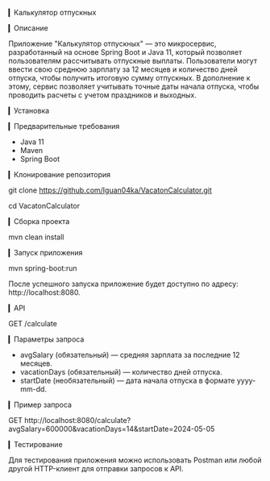 ▎Калькулятор отпускных

▎Описание

Приложение "Калькулятор отпускных" — это микросервис, разработанный на основе Spring Boot и Java 11, который позволяет пользователям рассчитывать отпускные выплаты. Пользователи могут ввести свою среднюю зарплату за 12 месяцев и количество дней отпуска, чтобы получить итоговую сумму отпускных. В дополнение к этому, сервис позволяет учитывать точные даты начала отпуска, чтобы проводить расчеты с учетом праздников и выходных.

▎Установка

▎Предварительные требования

- Java 11
- Maven
- Spring Boot

▎Клонирование репозитория

git clone https://github.com/Iguan04ka/VacatonCalculator.git

cd VacatonCalculator

▎Сборка проекта

mvn clean install

▎Запуск приложения

mvn spring-boot:run

После успешного запуска приложение будет доступно по адресу: http://localhost:8080.

▎API

GET /calculate

▎Параметры запроса

- avgSalary (обязательный) — средняя зарплата за последние 12 месяцев.
- vacationDays (обязательный) — количество дней отпуска.
- startDate (необязательный) — дата начала отпуска в формате yyyy-mm-dd.

▎Пример запроса

GET http://localhost:8080/calculate?avgSalary=600000&vacationDays=14&startDate=2024-05-05

▎Тестирование

Для тестирования приложения можно использовать Postman или любой другой HTTP-клиент для отправки запросов к API.
